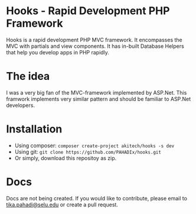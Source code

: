 # Hooks - Rapid Development PHP Framework
 Hooks is a rapid development PHP MVC framework. It encompasses the MVC with partials and view components. It has in-built Database Helpers that help you develop apps in PHP rapidly.

# The idea
I was a very big fan of the MVC-framework implemented by ASP.Net. This framwork implements very similar pattern and should be familiar to ASP.Net developers.

# Installation
- Using composer: `composer create-project akitech/hooks -s dev`
- Using git: `git clone https://github.com/PAHADIx/hooks.git`
- Or simply, download this repositoy as zip.


# Docs
Docs are not being created. If you would like to contribute, please email to tika.pahadi@selu.edu or create a pull request.
